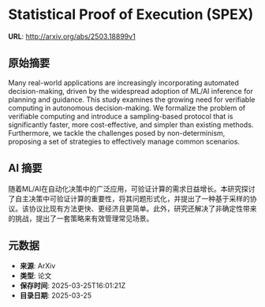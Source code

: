 # Statistical Proof of Execution (SPEX)

**URL**: http://arxiv.org/abs/2503.18899v1

## 原始摘要

Many real-world applications are increasingly incorporating automated
decision-making, driven by the widespread adoption of ML/AI inference for
planning and guidance. This study examines the growing need for verifiable
computing in autonomous decision-making. We formalize the problem of verifiable
computing and introduce a sampling-based protocol that is significantly faster,
more cost-effective, and simpler than existing methods. Furthermore, we tackle
the challenges posed by non-determinism, proposing a set of strategies to
effectively manage common scenarios.


## AI 摘要

随着ML/AI在自动化决策中的广泛应用，可验证计算的需求日益增长。本研究探讨了自主决策中可验证计算的重要性，将其问题形式化，并提出了一种基于采样的协议。该协议比现有方法更快、更经济且更简单。此外，研究还解决了非确定性带来的挑战，提出了一套策略来有效管理常见场景。

## 元数据

- **来源**: ArXiv
- **类型**: 论文
- **保存时间**: 2025-03-25T16:01:21Z
- **目录日期**: 2025-03-25
